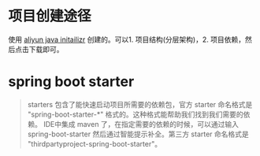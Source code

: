# 项目创建途径
使用 [aliyun java initailizr](https://start.aliyun.com/) 创建的。可以1. 项目结构(分层架构)，2. 项目依赖，然后点击下载即可。

# spring boot starter
> starters 包含了能快速启动项目所需要的依赖包，官方 starter 命名格式是 "spring-boot-starter-*" 格式的。这种格式能帮助我们找到我们需要的依赖。
> IDE中集成 maven 了，在指定需要的依赖的时候，可以通过输入 spring-boot-starter 然后通过智能提示补全。第三方 starter 命名格式是 "thirdpartyproject-spring-boot-starter"。 